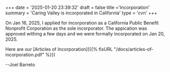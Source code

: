 +++
date = '2025-01-20 23:39:32'
draft = false
title ='Incorporation'
summary = 'Caring Valley is incorporated in California'
type = 'cvn'
+++

On Jan 16, 2025, I applied for incorporation as a California Public Benefit Nonprofit Corporation as the sole incorporator. The appication was approved withing a few days and we were formally incorporated on Jan 20, 2025.

Here are our [Articles of Incorporation]({{% fixURL "/docs/articles-of-incorporation.pdf" %}})


--Joel Barreto